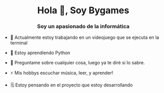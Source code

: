 <h1 align = "center"> Hola 👋, Soy Bygames </h1>
<h3 align = "center"> Soy un apasionado de la informática </h3>

- 🔭 Actualmente estoy trabajando en un videojuego que se ejecuta en la terminal

- 🌱 Estoy aprendiendo Python

- 💬 Preguntame sobre cualquier cosa, luego ya te diré si lo sabre.

- ⚡ Mis hobbys escuchar música, leer, y aprender!

- 🗒 Estoy pensando en el proyecto que estoy desarrollando

